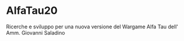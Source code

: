 # AlfaTau20
Ricerche e sviluppo per una nuova versione del Wargame Alfa Tau dell' Amm. Giovanni Saladino
